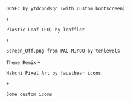 `OOSFC by ytdcpndsgn (with custom bootscreen)`

`+`

`Plastic Leaf (EU) by leafflat`

`+`

`Screen_Off.png from PAC-MIYOO by tenlevels`

`Theme Remix`
`+`

`Hakchi Pixel Art by faustbear icons`

`+`

`Some custom icons`
